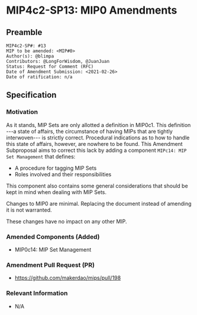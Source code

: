 # MIP4c2-SP13: MIP0 Amendments

## Preamble

```
MIP4c2-SP#: #13
MIP to be amended: <MIP#0>
Author(s): @blimpa
Contributors: @LongForWisdom, @JuanJuan
Status: Request for Comment (RFC)
Date of Amendment Submission: <2021-02-26>
Date of ratification: n/a
```

## Specification

### Motivation

As it stands, MIP Sets are only allotted a definition in MIP0c1. This definition ---a state of affairs, the circumstance of having MIPs that are tightly interwoven--- is strictly correct. Procedural indications as to how to handle this state of affairs, however, are nowhere to be found. This Amendment Subproposal aims to correct this lack by adding a component `MIPc14: MIP Set Management` that defines:

- A procedure for tagging MIP Sets
- Roles involved and their responsibilities

This component also contains some general considerations that should be kept in mind when dealing with MIP Sets.

Changes to MIP0 are minimal. Replacing the document instead of amending it is not warranted.

These changes have no impact on any other MIP.

### Amended Components (Added)

- MIP0c14: MIP Set Management

### Amendment Pull Request (PR)

- <https://github.com/makerdao/mips/pull/198>

### Relevant Information

- N/A
